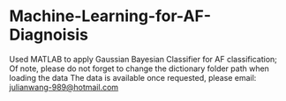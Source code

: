 # Machine-Learning-for-AF-Diagnoisis
Used MATLAB to apply Gaussian Bayesian Classifier for AF classification; Of note, please do not forget to change the dictionary folder path when loading the data
The data is available once requested, please email: julianwang-989@hotmail.com 
